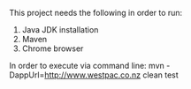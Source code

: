 This project needs the following in order to run:
1. Java JDK installation
2. Maven
3. Chrome browser

In order to execute via command line:
  mvn -DappUrl=http://www.westpac.co.nz clean test
